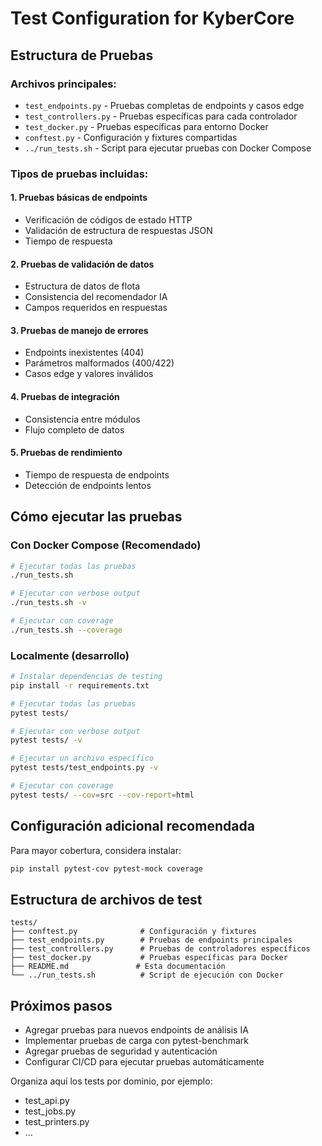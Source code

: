 # Test Configuration for KyberCore

## Estructura de Pruebas

### Archivos principales:
- `test_endpoints.py` - Pruebas completas de endpoints y casos edge
- `test_controllers.py` - Pruebas específicas para cada controlador
- `test_docker.py` - Pruebas específicas para entorno Docker
- `conftest.py` - Configuración y fixtures compartidas
- `../run_tests.sh` - Script para ejecutar pruebas con Docker Compose

### Tipos de pruebas incluidas:

#### 1. Pruebas básicas de endpoints
- Verificación de códigos de estado HTTP
- Validación de estructura de respuestas JSON
- Tiempo de respuesta

#### 2. Pruebas de validación de datos
- Estructura de datos de flota
- Consistencia del recomendador IA
- Campos requeridos en respuestas

#### 3. Pruebas de manejo de errores
- Endpoints inexistentes (404)
- Parámetros malformados (400/422)
- Casos edge y valores inválidos

#### 4. Pruebas de integración
- Consistencia entre módulos
- Flujo completo de datos

#### 5. Pruebas de rendimiento
- Tiempo de respuesta de endpoints
- Detección de endpoints lentos

## Cómo ejecutar las pruebas

### Con Docker Compose (Recomendado)

```bash
# Ejecutar todas las pruebas
./run_tests.sh

# Ejecutar con verbose output
./run_tests.sh -v

# Ejecutar con coverage
./run_tests.sh --coverage
```

### Localmente (desarrollo)

```bash
# Instalar dependencias de testing
pip install -r requirements.txt

# Ejecutar todas las pruebas
pytest tests/

# Ejecutar con verbose output
pytest tests/ -v

# Ejecutar un archivo específico
pytest tests/test_endpoints.py -v

# Ejecutar con coverage
pytest tests/ --cov=src --cov-report=html
```

## Configuración adicional recomendada

Para mayor cobertura, considera instalar:
```bash
pip install pytest-cov pytest-mock coverage
```

## Estructura de archivos de test

```
tests/
├── conftest.py              # Configuración y fixtures
├── test_endpoints.py        # Pruebas de endpoints principales
├── test_controllers.py      # Pruebas de controladores específicos
├── test_docker.py           # Pruebas específicas para Docker
├── README.md               # Esta documentación
└── ../run_tests.sh          # Script de ejecución con Docker
```

## Próximos pasos

- Agregar pruebas para nuevos endpoints de análisis IA
- Implementar pruebas de carga con pytest-benchmark
- Agregar pruebas de seguridad y autenticación
- Configurar CI/CD para ejecutar pruebas automáticamente

Organiza aquí los tests por dominio, por ejemplo:
- test_api.py
- test_jobs.py
- test_printers.py
- ...
